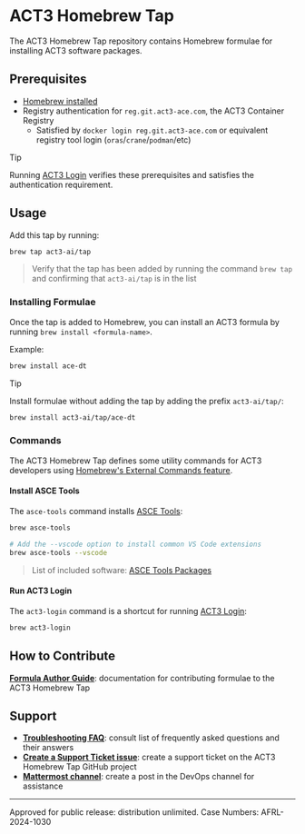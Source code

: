 # ACT3 Homebrew Tap

The ACT3 Homebrew Tap repository contains Homebrew formulae for installing ACT3 software packages.

## Prerequisites

- [Homebrew installed](https://brew.sh/)
- Registry authentication for `reg.git.act3-ace.com`, the ACT3 Container Registry
  - Satisfied by `docker login reg.git.act3-ace.com` or equivalent registry tool login (`oras`/`crane`/`podman`/etc)

> [!TIP]
>
> Running [ACT3 Login](https://github.com/act3-ace/aceup/blob/main/act3-login/README.md#run-act3-login) verifies these prerequisites and satisfies the authentication requirement.

## Usage

Add this tap by running:

```sh
brew tap act3-ai/tap
```

> Verify that the tap has been added by running the command `brew tap` and confirming that `act3-ai/tap` is in the list

### Installing Formulae

Once the tap is added to Homebrew, you can install an ACT3 formula by running `brew install <formula-name>`.

Example:

```sh
brew install ace-dt
```

> [!TIP]
>
> Install formulae without adding the tap by adding the prefix `act3-ai/tap/`:
>
> ```sh
> brew install act3-ai/tap/ace-dt
> ```

### Commands

The ACT3 Homebrew Tap defines some utility commands for ACT3 developers using [Homebrew's External Commands feature](https://docs.brew.sh/External-Commands).

#### Install ASCE Tools

The `asce-tools` command installs [ASCE Tools](https://github.com/act3-ace/aceup/tree/main/asce-tools):

```sh
brew asce-tools

# Add the --vscode option to install common VS Code extensions
brew asce-tools --vscode
```

> List of included software: [ASCE Tools Packages](https://github.com/act3-ace/aceup/tree/main/asce-tools#packages)

#### Run ACT3 Login

The `act3-login` command is a shortcut for running [ACT3 Login](https://github.com/act3-ace/aceup/tree/main/act3-login/):

```sh
brew act3-login
```

## How to Contribute

**[Formula Author Guide](./docs/formula-author-guide.md)**: documentation for contributing formulae to the ACT3 Homebrew Tap

## Support

- **[Troubleshooting FAQ](docs/troubleshooting-faq.md)**: consult list of frequently asked questions and their answers
- **[Create a Support Ticket issue](https://github.com/act3-ai/homebrew-tap/issues/new)**: create a support ticket on the ACT3 Homebrew Tap GitHub project
- **[Mattermost channel](https://chat.git.act3-ace.com/act3/channels/devops)**: create a post in the DevOps channel for assistance

---

Approved for public release: distribution unlimited. Case Numbers: AFRL-2024-1030
